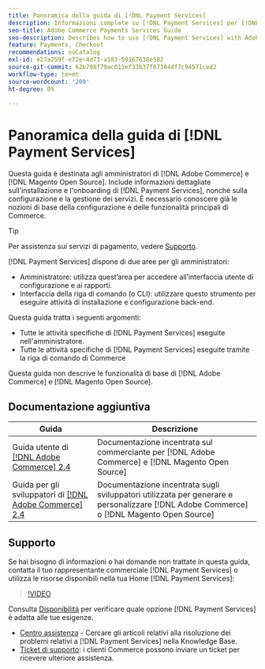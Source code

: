 ```yaml
---
title: Panoramica della guida di [!DNL Payment Services]
description: Informazioni complete su [!DNL Payment Services] per [!DNL Adobe Commerce] e [!DNL Magento Open Source] amministratori, inclusi installazione e onboarding
seo-title: Adobe Commerce Payments Services Guide
seo-description: Describes how to use [!DNL Payment Services] with Adobe Commerce or [!DNL Magento Open Source].
feature: Payments, Checkout
recommendations: noCatalog
exl-id: e27a259f-e72e-4d73-a103-59167638e582
source-git-commit: 62b708f79ac011ef33b37f67384df7c94571ced2
workflow-type: tm+mt
source-wordcount: '209'
ht-degree: 0%

---
```


# Panoramica della guida di [!DNL Payment Services]

Questa guida è destinata agli amministratori di [!DNL Adobe Commerce] e [!DNL Magento Open Source]. Include informazioni dettagliate sull&#39;installazione e l&#39;onboarding di [!DNL Payment Services], nonché sulla configurazione e la gestione dei servizi. È necessario conoscere già le nozioni di base della configurazione e delle funzionalità principali di Commerce.

>[!TIP]
>
>Per assistenza sui servizi di pagamento, vedere [Supporto](#support).

[!DNL Payment Services] dispone di due aree per gli amministratori:

* Amministratore: utilizza quest’area per accedere all’interfaccia utente di configurazione e ai rapporti.
* Interfaccia della riga di comando (o CLI): utilizzare questo strumento per eseguire attività di installazione e configurazione back-end.

Questa guida tratta i seguenti argomenti:

* Tutte le attività specifiche di [!DNL Payment Services] eseguite nell&#39;amministratore.
* Tutte le attività specifiche di [!DNL Payment Services] eseguite tramite la riga di comando di Commerce

Questa guida non descrive le funzionalità di base di [!DNL Adobe Commerce] e [!DNL Magento Open Source].

## Documentazione aggiuntiva

| Guida | Descrizione |
|------ | ----------- |
| Guida utente di [[!DNL Adobe Commerce] 2.4](https://experienceleague.adobe.com/docs/commerce-admin/user-guides/home.html?lang=it) | Documentazione incentrata sul commerciante per [!DNL Adobe Commerce] e [!DNL Magento Open Source] |
| Guida per gli sviluppatori di [[!DNL Adobe Commerce] 2.4](https://developer.adobe.com/commerce/docs) | Documentazione incentrata sugli sviluppatori utilizzata per generare e personalizzare [!DNL Adobe Commerce] o [!DNL Magento Open Source] |

## Supporto

Se hai bisogno di informazioni o hai domande non trattate in questa guida, contatta il tuo rappresentante commerciale [!DNL Payment Services] o utilizza le risorse disponibili nella tua Home [!DNL Payment Services]:

>[!VIDEO](https://video.tv.adobe.com/v/3448235?captions=ita)

Consulta [Disponibilità](overview.md#availability) per verificare quale opzione [!DNL Payment Services] è adatta alle tue esigenze.

* [Centro assistenza](https://experienceleague.adobe.com/docs/commerce-knowledge-base/kb/overview.html?lang=it) - Cercare gli articoli relativi alla risoluzione dei problemi relativi a [!DNL Payment Services] nella Knowledge Base.
* [Ticket di supporto](https://experienceleague.adobe.com/docs/commerce-knowledge-base/kb/help-center-guide/magento-help-center-user-guide.html?lang=it#submit-ticket): i clienti Commerce possono inviare un ticket per ricevere ulteriore assistenza.
